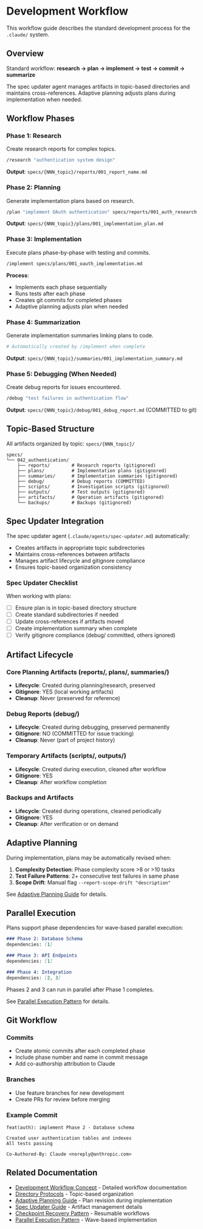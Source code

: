 # Development Workflow

This workflow guide describes the standard development process for the `.claude/` system.

## Overview

Standard workflow: **research → plan → implement → test → commit → summarize**

The spec updater agent manages artifacts in topic-based directories and maintains cross-references. Adaptive planning adjusts plans during implementation when needed.

## Workflow Phases

### Phase 1: Research
Create research reports for complex topics.

```bash
/research "authentication system design"
```

**Output**: `specs/{NNN_topic}/reports/001_report_name.md`

### Phase 2: Planning
Generate implementation plans based on research.

```bash
/plan "implement OAuth authentication" specs/reports/001_auth_research.md
```

**Output**: `specs/{NNN_topic}/plans/001_implementation_plan.md`

### Phase 3: Implementation
Execute plans phase-by-phase with testing and commits.

```bash
/implement specs/plans/001_oauth_implementation.md
```

**Process**:
- Implements each phase sequentially
- Runs tests after each phase
- Creates git commits for completed phases
- Adaptive planning adjusts plan when needed

### Phase 4: Summarization
Generate implementation summaries linking plans to code.

```bash
# Automatically created by /implement when complete
```

**Output**: `specs/{NNN_topic}/summaries/001_implementation_summary.md`

### Phase 5: Debugging (When Needed)
Create debug reports for issues encountered.

```bash
/debug "test failures in authentication flow"
```

**Output**: `specs/{NNN_topic}/debug/001_debug_report.md` (COMMITTED to git)

## Topic-Based Structure

All artifacts organized by topic: `specs/{NNN_topic}/`

```
specs/
└── 042_authentication/
    ├── reports/        # Research reports (gitignored)
    ├── plans/          # Implementation plans (gitignored)
    ├── summaries/      # Implementation summaries (gitignored)
    ├── debug/          # Debug reports (COMMITTED)
    ├── scripts/        # Investigation scripts (gitignored)
    ├── outputs/        # Test outputs (gitignored)
    ├── artifacts/      # Operation artifacts (gitignored)
    └── backups/        # Backups (gitignored)
```

## Spec Updater Integration

The spec updater agent (`.claude/agents/spec-updater.md`) automatically:
- Creates artifacts in appropriate topic subdirectories
- Maintains cross-references between artifacts
- Manages artifact lifecycle and gitignore compliance
- Ensures topic-based organization consistency

### Spec Updater Checklist
When working with plans:
- [ ] Ensure plan is in topic-based directory structure
- [ ] Create standard subdirectories if needed
- [ ] Update cross-references if artifacts moved
- [ ] Create implementation summary when complete
- [ ] Verify gitignore compliance (debug/ committed, others ignored)

## Artifact Lifecycle

### Core Planning Artifacts (reports/, plans/, summaries/)
- **Lifecycle**: Created during planning/research, preserved
- **Gitignore**: YES (local working artifacts)
- **Cleanup**: Never (preserved for reference)

### Debug Reports (debug/)
- **Lifecycle**: Created during debugging, preserved permanently
- **Gitignore**: NO (COMMITTED for issue tracking)
- **Cleanup**: Never (part of project history)

### Temporary Artifacts (scripts/, outputs/)
- **Lifecycle**: Created during execution, cleaned after workflow
- **Gitignore**: YES
- **Cleanup**: After workflow completion

### Backups and Artifacts
- **Lifecycle**: Created during operations, cleaned periodically
- **Gitignore**: YES
- **Cleanup**: After verification or on demand

## Adaptive Planning

During implementation, plans may be automatically revised when:
1. **Complexity Detection**: Phase complexity score >8 or >10 tasks
2. **Test Failure Patterns**: 2+ consecutive test failures in same phase
3. **Scope Drift**: Manual flag `--report-scope-drift "description"`

See [Adaptive Planning Guide](./adaptive-planning-guide.md) for details.

## Parallel Execution

Plans support phase dependencies for wave-based parallel execution:

```markdown
### Phase 2: Database Schema
dependencies: [1]

### Phase 3: API Endpoints
dependencies: [1]

### Phase 4: Integration
dependencies: [2, 3]
```

Phases 2 and 3 can run in parallel after Phase 1 completes.

See [Parallel Execution Pattern](../concepts/patterns/parallel-execution.md) for details.

## Git Workflow

### Commits
- Create atomic commits after each completed phase
- Include phase number and name in commit message
- Add co-authorship attribution to Claude

### Branches
- Use feature branches for new development
- Create PRs for review before merging

### Example Commit
```
feat(auth): implement Phase 2 - Database schema

Created user authentication tables and indexes
All tests passing

Co-Authored-By: Claude <noreply@anthropic.com>
```

## Related Documentation

- [Development Workflow Concept](../concepts/development-workflow.md) - Detailed workflow documentation
- [Directory Protocols](../concepts/directory-protocols.md) - Topic-based organization
- [Adaptive Planning Guide](./adaptive-planning-guide.md) - Plan revision during implementation
- [Spec Updater Guide](./spec_updater_guide.md) - Artifact management details
- [Checkpoint Recovery Pattern](../concepts/patterns/checkpoint-recovery.md) - Resumable workflows
- [Parallel Execution Pattern](../concepts/patterns/parallel-execution.md) - Wave-based implementation
